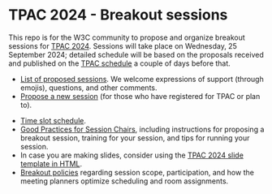 # TPAC 2024 - Breakout sessions
This repo is for the W3C community to propose and organize breakout sessions for [TPAC 2024](https://www.w3.org/2024/09/TPAC/). Sessions will take place on Wednesday, 25 September 2024; detailed schedule will be based on the proposals received and published on the [TPAC schedule](https://www.w3.org/2024/09/TPAC/breakouts.html) a couple of days before that.

* [List of proposed sessions](../../issues). We welcome expressions of support (through emojis), questions, and other comments.
* [Propose a new session](https://github.com/w3c/tpac2024-breakouts/issues/new?assignees=&labels=session&projects=&template=session.yml) (for those who have registered for TPAC or plan to).
<!-- * [Calendar of breakout sessions](https://www.w3.org/calendar/tpac2024/breakout-sessions/).-->
<!-- * [Grid of breakout sessions](https://www.w3.org/2024/09/TPAC/breakouts.html#grid).-->
* [Time slot schedule](https://github.com/w3c/tpac2024-breakouts/wiki/Breakout%E2%80%90time%E2%80%90slots).
* [Good Practices for Session Chairs](https://github.com/w3c/tpac-breakouts/wiki/Good-Practices-for-Session-Chairs), including instructions for proposing a breakout session, training for your session, and tips for running your session.
* In case you are making slides, consider using the [TPAC 2024 slide template in HTML](https://www.w3.org/2024/Talks/TPAC/Templates/).
* [Breakout policies](https://github.com/w3c/tpac-breakouts/wiki/Policies) regarding session scope, participation, and how the meeting planners optimize scheduling and room assignments.

